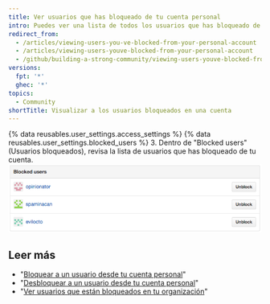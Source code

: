 ```yaml
---
title: Ver usuarios que has bloqueado de tu cuenta personal
intro: Puedes ver una lista de todos los usuarios que has bloqueado de tu cuenta personal.
redirect_from:
  - /articles/viewing-users-you-ve-blocked-from-your-personal-account
  - /articles/viewing-users-youve-blocked-from-your-personal-account
  - /github/building-a-strong-community/viewing-users-youve-blocked-from-your-personal-account
versions:
  fpt: '*'
  ghec: '*'
topics:
  - Community
shortTitle: Visualizar a los usuarios bloqueados en una cuenta
---
```


{% data reusables.user_settings.access_settings %}
{% data reusables.user_settings.blocked_users %}
3. Dentro de "Blocked users" (Usuarios bloqueados), revisa la lista de usuarios que has bloqueado de tu cuenta. ![Lista de usuarios bloqueados](/assets/images/help/settings/list-of-blocked-users.png)

## Leer más

- "[Bloquear a un usuario desde tu cuenta personal](/communities/maintaining-your-safety-on-github/blocking-a-user-from-your-personal-account)"
- "[Desbloquear a un usuario desde tu cuenta personal](/communities/maintaining-your-safety-on-github/unblocking-a-user-from-your-personal-account)"
- "[Ver usuarios que están bloqueados en tu organización](/communities/maintaining-your-safety-on-github/viewing-users-who-are-blocked-from-your-organization)"
